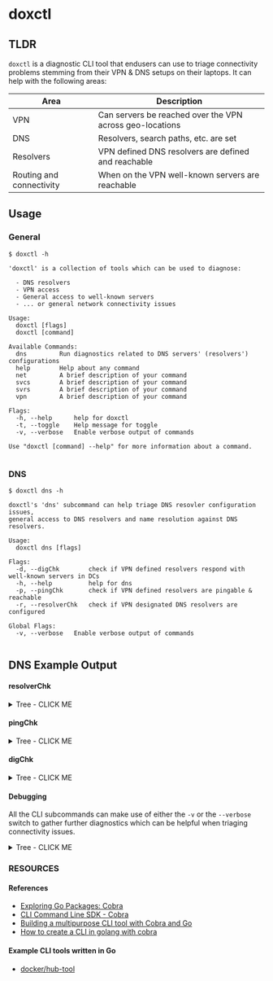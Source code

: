 # doxctl

## TLDR
`doxctl` is a diagnostic CLI tool that endusers can use to triage connectivity problems stemming from their VPN & DNS setups on their laptops. It can help with the following areas:

| Area | Description |
| ---- | ----------- |
| VPN  | Can servers be reached over the VPN across geo-locations |
| DNS  | Resolvers, search paths, etc. are set |
| Resolvers | VPN defined DNS resolvers are defined and reachable |
| Routing and connectivity | When on the VPN well-known servers are reachable |

## Usage
### General
```
$ doxctl -h

'doxctl' is a collection of tools which can be used to diagnose:

  - DNS resolvers
  - VPN access
  - General access to well-known servers
  - ... or general network connectivity issues

Usage:
  doxctl [flags]
  doxctl [command]

Available Commands:
  dns         Run diagnostics related to DNS servers' (resolvers') configurations
  help        Help about any command
  net         A brief description of your command
  svcs        A brief description of your command
  svrs        A brief description of your command
  vpn         A brief description of your command

Flags:
  -h, --help      help for doxctl
  -t, --toggle    Help message for toggle
  -v, --verbose   Enable verbose output of commands

Use "doxctl [command] --help" for more information about a command.


```

### DNS
```
$ doxctl dns -h

doxctl's 'dns' subcommand can help triage DNS resovler configuration issues,
general access to DNS resolvers and name resolution against DNS resolvers.

Usage:
  doxctl dns [flags]

Flags:
  -d, --digChk        check if VPN defined resolvers respond with well-known servers in DCs
  -h, --help          help for dns
  -p, --pingChk       check if VPN defined resolvers are pingable & reachable
  -r, --resolverChk   check if VPN designated DNS resolvers are configured

Global Flags:
  -v, --verbose   Enable verbose output of commands


```

## DNS Example Output

#### resolverChk

<details><summary>Tree - CLICK ME</summary>
<p>

```
$ doxctl dns -r


DNS Resolver Checks
===================


DomainName       set
SearchDomains    set
ServerAddresses  set




```
</p>
</details>

#### pingChk

<details><summary>Tree - CLICK ME</summary>
<p>

```
$ doxctl dns -p


Ping Resolver Checks
====================


How many resolvers found? 		 ---> 2 <---

Was resolver 10.5.0.18 pingable? 	 ---> yes <---
Can we reach port 53 (DNS) via TCP? 	 ---> yes <--- 		 [ Connection to 10.5.0.18 port 53 [tcp/domain] succeeded! ]
Can we reach port 53 (DNS) via UDP? 	 ---> yes <--- 		 [ Connection to 10.5.0.18 port 53 [udp/domain] succeeded! ]


Was resolver 10.5.0.19 pingable? 	 ---> yes <---
Can we reach port 53 (DNS) via TCP? 	 ---> yes <--- 		 [ Connection to 10.5.0.19 port 53 [tcp/domain] succeeded! ]
Can we reach port 53 (DNS) via UDP? 	 ---> yes <--- 		 [ Connection to 10.5.0.19 port 53 [udp/domain] succeeded! ]





```
</p>
</details>

#### digChk

<details><summary>Tree - CLICK ME</summary>
<p>

```
$ doxctl dns -d


Dig Resolver Checks
===================


	resolver: 10.5.0.18 | site: lab1 | idm-01a | cnt: 1 | idm-01b |  cnt: 1 |
	resolver: 10.5.0.19 | site: lab1 | idm-01a | cnt: 1 | idm-01b |  cnt: 1 |
	resolver: 10.5.0.18 | site: rdu1 | idm-01a | cnt: 1 | idm-01b |  cnt: 1 |
	resolver: 10.5.0.19 | site: rdu1 | idm-01a | cnt: 1 | idm-01b |  cnt: 1 |
	resolver: 10.5.0.18 | site: atl1 | idm-01a | cnt: 1 | idm-01b |  cnt: 1 |
	resolver: 10.5.0.19 | site: atl1 | idm-01a | cnt: 1 | idm-01b |  cnt: 1 |
	resolver: 10.5.0.18 | site: dfw1 | idm-01a | cnt: 1 | idm-01b |  cnt: 1 |
	resolver: 10.5.0.19 | site: dfw1 | idm-01a | cnt: 1 | idm-01b |  cnt: 1 |
	resolver: 10.5.0.18 | site: lax2 | idm-01a | cnt: 1 | idm-01b |  cnt: 1 |
	resolver: 10.5.0.19 | site: lax2 | idm-01a | cnt: 1 | idm-01b |  cnt: 1 |
	resolver: 10.5.0.18 | site: jfk1 | idm-01a | cnt: 1 | idm-01b |  cnt: 1 |
	resolver: 10.5.0.19 | site: jfk1 | idm-01a | cnt: 1 | idm-01b |  cnt: 1 |


Check if we can resolve all 24 IDM server names (idm-01[ab].*)? 	 ---> yes <--- 		 [ Actual: 24 ]




```
</p>
</details>

#### Debugging
All the CLI subcommands can make use of either the `-v` or the `--verbose` switch to gather further diagnostics which can be helpful when triaging connectivity issues.

<details><summary>Tree - CLICK ME</summary>
<p>

For example:
```
$ doxctl dns -r -v
+ printf '\n\nDNS Resolver Checks\n===================\n\n\n'


DNS Resolver Checks
===================


++ printf 'get State:/Network/Service/com.cisco.anyconnect/DNS\nd.show\n'
++ scutil
+ vpn_resolvers='<dictionary> {
  DomainName : bandwidth.local
  SearchDomains : <array> {
    0 : bandwidth.local
  }
  SearchOrder : 1
  ServerAddresses : <array> {
    0 : 10.5.0.18
    1 : 10.5.0.19
    2 : 192.168.7.85
  }
  SupplementalMatchDomains : <array> {
    0 :
    1 : bandwidth.local
  }
}'
+ column -t
+ echo '<dictionary> {
  DomainName : bandwidth.local
  SearchDomains : <array> {
    0 : bandwidth.local
  }
  SearchOrder : 1
  ServerAddresses : <array> {
    0 : 10.5.0.18
    1 : 10.5.0.19
    2 : 192.168.7.85
  }
  SupplementalMatchDomains : <array> {
    0 :
    1 : bandwidth.local
  }
}'
+ grep -q 'DomainName.*bandwidth.local'
+ echo 'DomainName set'
+ echo '<dictionary> {
  DomainName : bandwidth.local
  SearchDomains : <array> {
    0 : bandwidth.local
  }
  SearchOrder : 1
  ServerAddresses : <array> {
    0 : 10.5.0.18
    1 : 10.5.0.19
    2 : 192.168.7.85
  }
  SupplementalMatchDomains : <array> {
    0 :
    1 : bandwidth.local
  }
}'
+ grep -A1 SearchDomains
+ grep -qE '[0-1].*bandwidth'
+ echo 'SearchDomains set'
+ echo '<dictionary> {
  DomainName : bandwidth.local
  SearchDomains : <array> {
    0 : bandwidth.local
  }
  SearchOrder : 1
  ServerAddresses : <array> {
    0 : 10.5.0.18
    1 : 10.5.0.19
    2 : 192.168.7.85
  }
  SupplementalMatchDomains : <array> {
    0 :
    1 : bandwidth.local
  }
}'
+ grep -A3 ServerAddresses
+ grep -qE '[0-1].*10.5'
+ echo 'ServerAddresses set'
DomainName       set
SearchDomains    set
ServerAddresses  set
+ [[ 1 -eq 1 ]]
+ set +x




```
</p>
</details>

### RESOURCES

#### References
- [Exploring Go Packages: Cobra](https://levelup.gitconnected.com/exploring-go-packages-cobra-fce6c4e331d6)
- [CLI Command Line SDK - Cobra](https://github.com/spf13/cobra)
- [Building a multipurpose CLI tool with Cobra and Go](https://dev.to/lumexralph/building-a-multipurpose-cli-tool-with-cobra-and-go-2492)
- [How to create a CLI in golang with cobra](https://towardsdatascience.com/how-to-create-a-cli-in-golang-with-cobra-d729641c7177)

#### Example CLI tools written in Go
- [docker/hub-tool](ttps://github.com/docker/hub-tool/tree/main/internal/commands)
